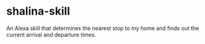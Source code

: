 # shalina-skill
An Alexa skill that determines the nearest stop to my home and finds out the current arrival and departure times.
